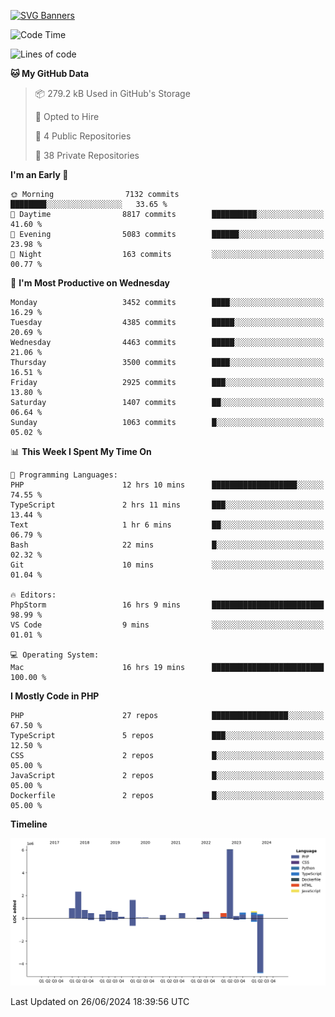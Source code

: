 [![SVG Banners](https://svg-banners.vercel.app/api?type=glitch&text1=Gere_Lajos%F0%9F%92%BB&width=800&height=400)](https://github.com/Akshay090/svg-banners)

<!--START_SECTION:waka-->
![Code Time](http://img.shields.io/badge/Code%20Time-1%2C739%20hrs%2043%20mins-blue)

![Lines of code](https://img.shields.io/badge/From%20Hello%20World%20I%27ve%20Written-17.1%20million%20lines%20of%20code-blue)

**🐱 My GitHub Data** 

> 📦 279.2 kB Used in GitHub's Storage 
 > 
> 💼 Opted to Hire
 > 
> 📜 4 Public Repositories 
 > 
> 🔑 38 Private Repositories 
 > 
**I'm an Early 🐤** 

```text
🌞 Morning                7132 commits        ████████░░░░░░░░░░░░░░░░░   33.65 % 
🌆 Daytime                8817 commits        ██████████░░░░░░░░░░░░░░░   41.60 % 
🌃 Evening                5083 commits        ██████░░░░░░░░░░░░░░░░░░░   23.98 % 
🌙 Night                  163 commits         ░░░░░░░░░░░░░░░░░░░░░░░░░   00.77 % 
```
📅 **I'm Most Productive on Wednesday** 

```text
Monday                   3452 commits        ████░░░░░░░░░░░░░░░░░░░░░   16.29 % 
Tuesday                  4385 commits        █████░░░░░░░░░░░░░░░░░░░░   20.69 % 
Wednesday                4463 commits        █████░░░░░░░░░░░░░░░░░░░░   21.06 % 
Thursday                 3500 commits        ████░░░░░░░░░░░░░░░░░░░░░   16.51 % 
Friday                   2925 commits        ███░░░░░░░░░░░░░░░░░░░░░░   13.80 % 
Saturday                 1407 commits        ██░░░░░░░░░░░░░░░░░░░░░░░   06.64 % 
Sunday                   1063 commits        █░░░░░░░░░░░░░░░░░░░░░░░░   05.02 % 
```


📊 **This Week I Spent My Time On** 

```text
💬 Programming Languages: 
PHP                      12 hrs 10 mins      ███████████████████░░░░░░   74.55 % 
TypeScript               2 hrs 11 mins       ███░░░░░░░░░░░░░░░░░░░░░░   13.44 % 
Text                     1 hr 6 mins         ██░░░░░░░░░░░░░░░░░░░░░░░   06.79 % 
Bash                     22 mins             █░░░░░░░░░░░░░░░░░░░░░░░░   02.32 % 
Git                      10 mins             ░░░░░░░░░░░░░░░░░░░░░░░░░   01.04 % 

🔥 Editors: 
PhpStorm                 16 hrs 9 mins       █████████████████████████   98.99 % 
VS Code                  9 mins              ░░░░░░░░░░░░░░░░░░░░░░░░░   01.01 % 

💻 Operating System: 
Mac                      16 hrs 19 mins      █████████████████████████   100.00 % 
```

**I Mostly Code in PHP** 

```text
PHP                      27 repos            █████████████████░░░░░░░░   67.50 % 
TypeScript               5 repos             ███░░░░░░░░░░░░░░░░░░░░░░   12.50 % 
CSS                      2 repos             █░░░░░░░░░░░░░░░░░░░░░░░░   05.00 % 
JavaScript               2 repos             █░░░░░░░░░░░░░░░░░░░░░░░░   05.00 % 
Dockerfile               2 repos             █░░░░░░░░░░░░░░░░░░░░░░░░   05.00 % 
```



**Timeline**

![Lines of Code chart](https://raw.githubusercontent.com/gere-lajos/gere-lajos/main/assets/bar_graph.png)


 Last Updated on 26/06/2024 18:39:56 UTC
<!--END_SECTION:waka-->
